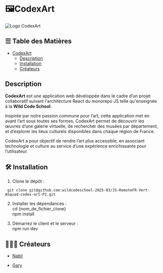 # 🖼️CodexArt
<img src="![logo](https://github.com/user-attachments/assets/d3618667-1581-40e5-a900-121992d21e7f)
" alt="Logo CodexArt">
## ☰ Table des Matières
- [CodexArt](#name)
  - [Description](#description)
  - [Installation](#installation)
  - [Créateurs](#créateurs)
      
## Description
**CodexArt** est une application web développée dans le cadre d’un projet collaboratif suivant l'architecture React du monorepo JS telle qu'enseignée à la **Wild Code School**. 

Inspirée par notre passion commune pour l’art, cette application met en avant l’art sous toutes ses formes. CodexArt permet de découvrir les œuvres d’une galerie virtuelle, de rechercher des musées par département, et d’explorer les lieux culturels disponibles dans chaque région de France.

CodexArt a pour objectif de rendre l’art plus accessible, en associant technologie et culture au service d’une expérience enrichissante pour l’utilisateur.



## 🛠️ Installation

1. Clone le dépôt :<br>
 ```
  git clone git@github.com:wildcodeschool-2025-03/JS-RemoteFR-Vert-ASquad-codex-art-P2.git
 ```
   
2. Installer les dépendances :<br>
cd {nom_de_fichier_clone} <br>
npm install<br>

3. Démarrez le client et le serveur :
<br>npm run dev 


## 👨🏻‍🎨 Créateurs 
- [Nabil](https://github.com/NabilY-5)
 
- [Gary](https://github.com/gary5907)
 


